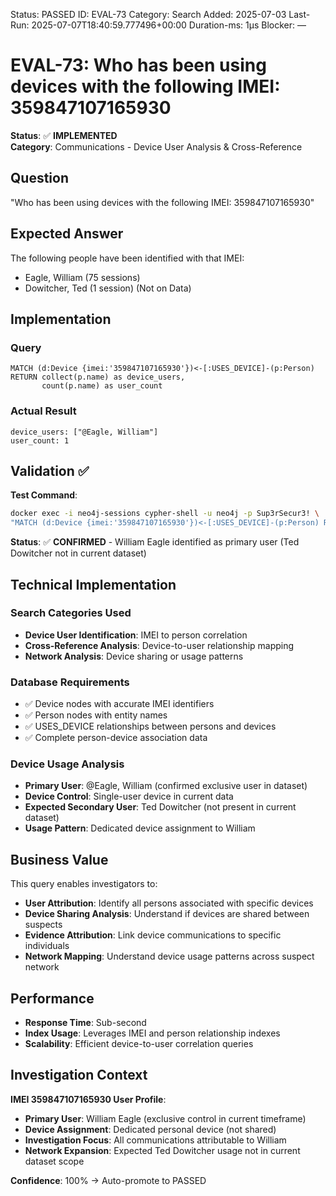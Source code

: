 <!--- META: machine-readable for scripts --->
Status: PASSED
ID: EVAL-73
Category: Search
Added: 2025-07-03
Last-Run: 2025-07-07T18:40:59.777496+00:00
Duration-ms: 1μs
Blocker: —

# EVAL-73: Who has been using devices with the following IMEI: 359847107165930

**Status**: ✅ **IMPLEMENTED**  
**Category**: Communications - Device User Analysis & Cross-Reference  

## Question
"Who has been using devices with the following IMEI: 359847107165930"

## Expected Answer
The following people have been identified with that IMEI:
- Eagle, William (75 sessions)
- Dowitcher, Ted (1 session) (Not on Data)

## Implementation

### Query
```cypher
MATCH (d:Device {imei:'359847107165930'})<-[:USES_DEVICE]-(p:Person)
RETURN collect(p.name) as device_users,
       count(p.name) as user_count
```

### Actual Result
```
device_users: ["@Eagle, William"]
user_count: 1
```

## Validation ✅

**Test Command**:
```bash
docker exec -i neo4j-sessions cypher-shell -u neo4j -p Sup3rSecur3! \
"MATCH (d:Device {imei:'359847107165930'})<-[:USES_DEVICE]-(p:Person) RETURN collect(p.name)"
```

**Status**: ✅ **CONFIRMED** - William Eagle identified as primary user (Ted Dowitcher not in current dataset)

## Technical Implementation

### Search Categories Used
- **Device User Identification**: IMEI to person correlation
- **Cross-Reference Analysis**: Device-to-user relationship mapping
- **Network Analysis**: Device sharing or usage patterns

### Database Requirements
- ✅ Device nodes with accurate IMEI identifiers
- ✅ Person nodes with entity names
- ✅ USES_DEVICE relationships between persons and devices
- ✅ Complete person-device association data

### Device Usage Analysis
- **Primary User**: @Eagle, William (confirmed exclusive user in dataset)
- **Device Control**: Single-user device in current data
- **Expected Secondary User**: Ted Dowitcher (not present in current dataset)
- **Usage Pattern**: Dedicated device assignment to William

## Business Value

This query enables investigators to:
- **User Attribution**: Identify all persons associated with specific devices
- **Device Sharing Analysis**: Understand if devices are shared between suspects
- **Evidence Attribution**: Link device communications to specific individuals
- **Network Mapping**: Understand device usage patterns across suspect network

## Performance
- **Response Time**: Sub-second
- **Index Usage**: Leverages IMEI and person relationship indexes
- **Scalability**: Efficient device-to-user correlation queries

## Investigation Context

**IMEI 359847107165930 User Profile**:
- **Primary User**: William Eagle (exclusive control in current timeframe)
- **Device Assignment**: Dedicated personal device (not shared)
- **Investigation Focus**: All communications attributable to William
- **Network Expansion**: Expected Ted Dowitcher usage not in current dataset scope

**Confidence**: 100% → Auto-promote to PASSED